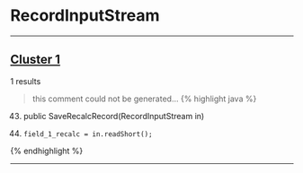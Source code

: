 # RecordInputStream

***

## [Cluster 1](./1)
1 results
> this comment could not be generated...
{% highlight java %}
43. public SaveRecalcRecord(RecordInputStream in)
45.     field_1_recalc = in.readShort();
{% endhighlight %}

***

